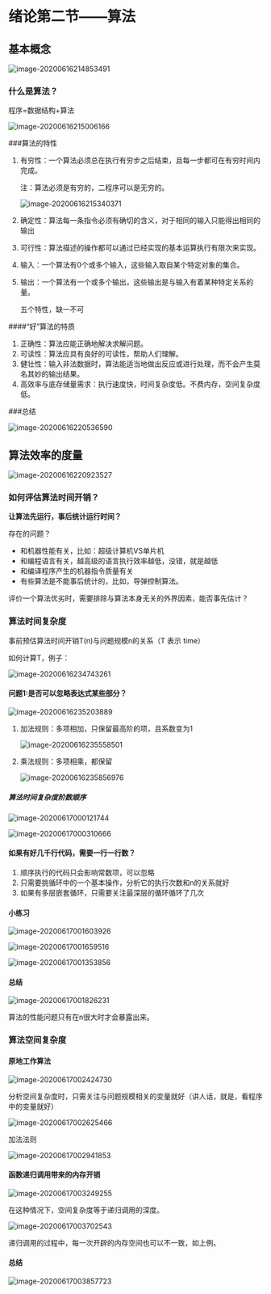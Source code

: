 

# 绪论第二节——算法

## 基本概念

![image-20200616214853491](https://cdn.jsdelivr.net/gh/KimYangOfCat/MyPicStorage/2021-CSPostgraduate-408/20200810001358.jpg)

### 什么是算法？

程序=数据结构+算法

![image-20200616215006166](https://cdn.jsdelivr.net/gh/KimYangOfCat/MyPicStorage/2021-CSPostgraduate-408/20200810001359.jpg)

###算法的特性

1. 有穷性：一个算法必须总在执行有穷步之后结束，且每一步都可在有穷时间内完成。

   注：算法必须是有穷的，二程序可以是无穷的。

   ![image-20200616215340371](https://cdn.jsdelivr.net/gh/KimYangOfCat/MyPicStorage/2021-CSPostgraduate-408/20200810001400.jpg)

2. 确定性：算法每一条指令必须有确切的含义，对于相同的输入只能得出相同的输出

3. 可行性：算法描述的操作都可以通过已经实现的基本运算执行有限次来实现。

4. 输入：一个算法有0个或多个输入，这些输入取自某个特定对象的集合。

5. 输出：一个算法有一个或多个输出，这些输出是与输入有着某种特定关系的量。

   五个特性，缺一不可

####“好”算法的特质

1. 正确性：算法应能正确地解决求解问题。
2. 可读性：算法应具有良好的可读性，帮助人们理解。
3. 健壮性：输入非法数据时，算法能适当地做出反应或进行处理，而不会产生莫名其妙的输出结果。
4. 高效率与底存储量需求：执行速度快，时间复杂度低。不费内存，空间复杂度低。

###总结

![image-20200616220536590](https://cdn.jsdelivr.net/gh/KimYangOfCat/MyPicStorage/2021-CSPostgraduate-408/20200810001401.jpg)

## 算法效率的度量

![image-20200616220923527](https://cdn.jsdelivr.net/gh/KimYangOfCat/MyPicStorage/2021-CSPostgraduate-408/20200810001402.jpg)

### 如何评估算法时间开销？

**让算法先运行，事后统计运行时间？**

存在的问题？

* 和机器性能有关，比如：超级计算机VS单片机
* 和编程语言有关，越高级的语言执行效率越低，没错，就是越低
* 和编译程序产生的机器指令质量有关
* 有些算法是不能事后统计的，比如，导弹控制算法。

评价一个算法优劣时，需要排除与算法本身无关的外界因素，能否事先估计？

### 算法时间复杂度

事前预估算法时间开销T(n)与问题规模n的关系（T 表示 time）

如何计算T，例子：

![image-20200616234743261](https://cdn.jsdelivr.net/gh/KimYangOfCat/MyPicStorage/2021-CSPostgraduate-408/20200810001403.jpg)

#### 问题1:是否可以忽略表达式某些部分？

![image-20200616235203889](https://cdn.jsdelivr.net/gh/KimYangOfCat/MyPicStorage/2021-CSPostgraduate-408/20200810001404.jpg)

1.  加法规则：多项相加，只保留最高阶的项，且系数变为1

    ![image-20200616235558501](https://cdn.jsdelivr.net/gh/KimYangOfCat/MyPicStorage/2021-CSPostgraduate-408/20200810001405.jpg)

2.  乘法规则：多项相乘，都保留

    ![image-20200616235856976](https://cdn.jsdelivr.net/gh/KimYangOfCat/MyPicStorage/2021-CSPostgraduate-408/20200810001406.jpg)

##### 算法时间复杂度阶数顺序

![image-20200617000121744](https://cdn.jsdelivr.net/gh/KimYangOfCat/MyPicStorage/2021-CSPostgraduate-408/20200810001407.jpg)

![image-20200617000310666](https://cdn.jsdelivr.net/gh/KimYangOfCat/MyPicStorage/2021-CSPostgraduate-408/20200810001408.jpg)

#### 如果有好几千行代码，需要一行一行数？

1.  顺序执行的代码只会影响常数项，可以忽略
2.  只需要挑循环中的一个基本操作，分析它的执行次数和n的关系就好
3.  如果有多层嵌套循环，只需要关注最深层的循环循环了几次

#### 小练习

![image-20200617001603926](https://cdn.jsdelivr.net/gh/KimYangOfCat/MyPicStorage/2021-CSPostgraduate-408/20200810001409.jpg)

![image-20200617001659516](https://cdn.jsdelivr.net/gh/KimYangOfCat/MyPicStorage/2021-CSPostgraduate-408/20200810001410.jpg)

![image-20200617001353856](https://cdn.jsdelivr.net/gh/KimYangOfCat/MyPicStorage/2021-CSPostgraduate-408/20200810001411.jpg)

#### 总结

![image-20200617001826231](https://cdn.jsdelivr.net/gh/KimYangOfCat/MyPicStorage/2021-CSPostgraduate-408/20200810001412.jpg)

算法的性能问题只有在n很大时才会暴露出来。

### 算法空间复杂度

#### 原地工作算法

![image-20200617002424730](https://cdn.jsdelivr.net/gh/KimYangOfCat/MyPicStorage/2021-CSPostgraduate-408/20200810001413.jpg)

分析空间复杂度时，只需关注与问题规模相关的变量就好（讲人话，就是，看程序中的变量就好）

![image-20200617002625466](https://cdn.jsdelivr.net/gh/KimYangOfCat/MyPicStorage/2021-CSPostgraduate-408/20200810001414.jpg)

加法法则

![image-20200617002941853](https://cdn.jsdelivr.net/gh/KimYangOfCat/MyPicStorage/2021-CSPostgraduate-408/20200810001415.jpg)

#### 函数递归调用带来的内存开销

![image-20200617003249255](https://cdn.jsdelivr.net/gh/KimYangOfCat/MyPicStorage/2021-CSPostgraduate-408/20200810001416.jpg)

在这种情况下，空间复杂度等于递归调用的深度。

![image-20200617003702543](https://cdn.jsdelivr.net/gh/KimYangOfCat/MyPicStorage/2021-CSPostgraduate-408/20200810001417.jpg)

递归调用的过程中，每一次开辟的内存空间也可以不一致，如上例。

#### 总结

![image-20200617003857723](https://cdn.jsdelivr.net/gh/KimYangOfCat/MyPicStorage/2021-CSPostgraduate-408/20200810001418.jpg)

